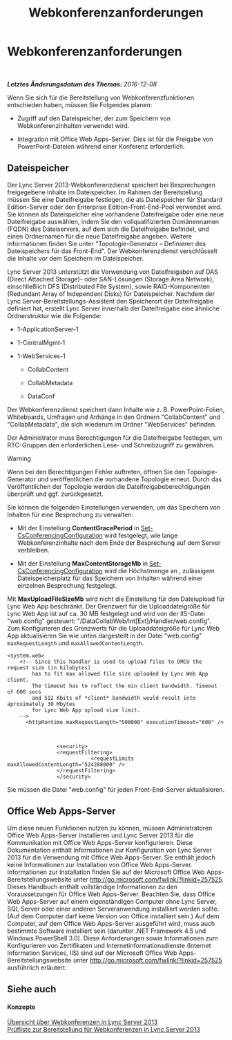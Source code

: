 ﻿---
title: Webkonferenzanforderungen
TOCTitle: Webkonferenzanforderungen
ms:assetid: 125f847c-58ab-450f-ae43-41219fd38477
ms:mtpsurl: https://technet.microsoft.com/de-de/library/JJ619171(v=OCS.15)
ms:contentKeyID: 49293237
ms.date: 12/10/2016
mtps_version: v=OCS.15
ms.translationtype: HT
---

# Webkonferenzanforderungen

 

_**Letztes Änderungsdatum des Themas:** 2016-12-08_

Wenn Sie sich für die Bereitstellung von Webkonferenzfunktionen entschieden haben, müssen Sie Folgendes planen:

  - Zugriff auf den Dateispeicher, der zum Speichern von Webkonferenzinhalten verwendet wird.

  - Integration mit Office Web Apps-Server. Dies ist für die Freigabe von PowerPoint-Dateien während einer Konferenz erforderlich.

## Dateispeicher

Der Lync Server 2013-Webkonferenzdienst speichert bei Besprechungen freigegebene Inhalte im Dateispeicher. Im Rahmen der Bereitstellung müssen Sie eine Dateifreigabe festlegen, die als Dateispeicher für Standard Edition-Server oder den Enterprise Edition-Front-End-Pool verwendet wird. Sie können als Dateispeicher eine vorhandene Dateifreigabe oder eine neue Dateifreigabe auswählen, indem Sie den vollqualifizierten Domänennamen (FQDN) des Dateiservers, auf dem sich die Dateifreigabe befindet, und einen Ordnernamen für die neue Dateifreigabe angeben. Weitere Informationen finden Sie unter "Topologie-Generator – Definieren des Dateispeichers für das Front-End". Der Webkonferenzdienst verschlüsselt die Inhalte vor dem Speichern im Dateispeicher.

Lync Server 2013 unterstützt die Verwendung von Dateifreigaben auf DAS (Direct Attached Storage)- oder SAN-Lösungen (Storage Area Network), einschließlich DFS (Distributed File System), sowie RAID-Komponenten (Redundant Array of Independent Disks) für Dateispeicher. Nachdem der Lync Server-Bereitstellungs-Assistent den Speicherort der Dateifreigabe definiert hat, erstellt Lync Server innerhalb der Dateifreigabe eine ähnliche Ordnerstruktur wie die Folgende:

  - 1-ApplicationServer-1

  - 1-CentralMgmt-1

  - 1-WebServices-1
    
      - CollabContent
    
      - CollabMetadata
    
      - DataConf

Der Webkonferenzdienst speichert dann Inhalte wie z. B. PowerPoint-Folien, Whiteboards, Umfragen und Anhänge in den Ordnern "CollabContent" und "CollabMetadata", die sich wiederum im Ordner "WebServices" befinden.

Der Administrator muss Berechtigungen für die Dateifreigabe festlegen, um RTC-Gruppen den erforderlichen Lese- und Schreibzugriff zu gewähren.


> [!WARNING]
> Wenn bei den Berechtigungen Fehler auftreten, öffnen Sie den Topologie-Generator und veröffentlichen die vorhandene Topologie erneut. Durch das Veröffentlichen der Topologie werden die Dateifreigabeberechtigungen überprüft und ggf. zurückgesetzt.



Sie können die folgenden Einstellungen verwenden, um das Speichern von Inhalten für eine Besprechung zu verwalten:

  - Mit der Einstellung **ContentGracePeriod** in [Set-CsConferencingConfiguration](https://docs.microsoft.com/en-us/powershell/module/skype/Set-CsConferencingConfiguration) wird festgelegt, wie lange Webkonferenzinhalte nach dem Ende der Besprechung auf dem Server verbleiben.

  - Mit der Einstellung **MaxContentStorageMb** in [Set-CsConferencingConfiguration](https://docs.microsoft.com/en-us/powershell/module/skype/Set-CsConferencingConfiguration) wird die Höchstmenge an , zulässigem Dateispeicherplatz für das Speichern von Inhalten während einer einzelnen Besprechung festgelegt.

Mit **MaxUploadFileSizeMb** wird nicht die Einstellung für den Dateiupload für Lync Web App beschränkt. Der Grenzwert für die Uploaddateigröße für Lync Web App ist auf ca. 30 MB festgelegt und wird von der IIS-Datei "web.config" gesteuert: "/DataCollabWeb/Int\[Ext\]/Handler/web.config". Zum Konfigurieren des Grenzwerts für die Uploaddateigröße für Lync Web App aktualisieren Sie wie unten dargestellt in der Datei "web.config" `maxRequestLength` und `maxAllowedContentLength`.

    <system.web>
        <!-- Since this handler is used to upload files to DMCU the request size (in kilobytes) 
            has to fit max allowed file size uploaded by Lync Web App client.
            The timeout has to reflect the min client bandwidth. Timeout of 600 secs 
            and 512 Kbits of *client* bandwidth would result into aproximately 30 Mbytes 
            for Lync Web App upload size limit.
        -->
          <httpRuntime maxRequestLength="500000" executionTimeout="600" />
    
    
    
                    <security>
                    <requestFiltering>
                               <requestLimits maxAllowedContentLength="524288000" />
                    </requestFiltering>
                    </security>

Sie müssen die Datei "web.config" für jeden Front-End-Server aktualisieren.

## Office Web Apps-Server

Um diese neuen Funktionen nutzen zu können, müssen Administratoren Office Web Apps-Server installieren und Lync Server 2013 für die Kommunikation mit Office Web Apps-Server konfigurieren. Diese Dokumentation enthält Informationen zur Konfiguration von Lync Server 2013 für die Verwendung mit Office Web Apps-Server. Sie enthält jedoch keine Informationen zur Installation von Office Web Apps-Server. Informationen zur Installation finden Sie auf der Microsoft Office Web Apps-Bereitstellungswebsite unter <http://go.microsoft.com/fwlink/?linkid=257525>. Dieses Handbuch enthält vollständige Informationen zu den Voraussetzungen für Office Web Apps-Server. Beachten Sie, dass Office Web Apps-Server auf einem eigenständigen Computer ohne Lync Server, SQL Server oder einer anderen Serveranwendung installiert werden sollte. (Auf dem Computer darf keine Version von Office installiert sein.) Auf dem Computer, auf dem Office Web Apps-Server ausgeführt wird, muss auch bestimmte Software installiert sein (darunter .NET Framework 4.5 und Windows PowerShell 3.0). Diese Anforderungen sowie Informationen zum Konfigurieren von Zertifikaten und Internetinformationsdienste (Internet Information Services, IIS) sind auf der Microsoft Office Web Apps-Bereitstellungswebsite unter <http://go.microsoft.com/fwlink/?linkid=257525> ausführlich erläutert.

## Siehe auch

#### Konzepte

[Übersicht über Webkonferenzen in Lync Server 2013](lync-server-2013-web-conferencing-overview.md)  
[Prüfliste zur Bereitstellung für Webkonferenzen in Lync Server 2013](lync-server-2013-deployment-checklist-for-web-conferencing.md)

